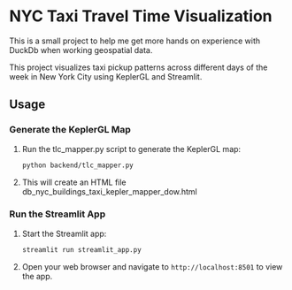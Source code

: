 # NYC Taxi Travel Time Visualization

This is a small project to help me get more hands on experience with DuckDb when working geospatial data.

This project visualizes taxi pickup patterns across different days of the week in New York City using KeplerGL and Streamlit.


## Usage

### Generate the KeplerGL Map

1. Run the tlc_mapper.py script to generate the KeplerGL map:
    ```sh
    python backend/tlc_mapper.py
    ```

2. This will create an HTML file db_nyc_buildings_taxi_kepler_mapper_dow.html
### Run the Streamlit App

1. Start the Streamlit app:
    ```sh
    streamlit run streamlit_app.py
    ```

2. Open your web browser and navigate to `http://localhost:8501` to view the app.


